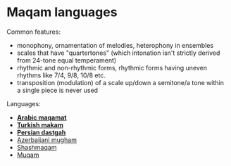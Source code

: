Maqam languages
===

Common features:
- monophony, ornamentation of melodies, heterophony in ensembles
- scales that have "quartertones" (which intonation isn't strictly derived from 24-tone equal temperament)
- rhythmic and non-rhythmic forms, rhythmic forms having uneven rhythms like 7/4, 9/8, 10/8 etc.
- transposition (modulation) of a scale up/down a semitone/a tone within a single piece is never used

Languages:
- [**Arabic maqamat**](arabic.md)
- [**Turkish makam**](turkish.md)
- [**Persian dastgah**](dastgah.md)
- [Azerbaijani mugham](https://en.wikipedia.org/wiki/Mugham)
- [Shashmaqam](https://en.wikipedia.org/wiki/Shashmaqam)
- [Muqam](https://en.wikipedia.org/wiki/Muqam)
